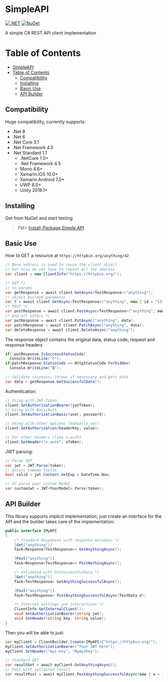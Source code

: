 # SimpleAPI
[![.NET](https://github.com/RafaelEstevamReis/SimpleAPI/actions/workflows/dotnet.yml/badge.svg)](https://github.com/RafaelEstevamReis/SimpleAPI)
[![NuGet](https://buildstats.info/nuget/Simple.API)](https://www.nuget.org/packages/Simple.API)

A simple C# REST API client implementation

# Table of Contents
<!-- TOC -->
- [SimpleAPI](#simpleapi)
- [Table of Contents](#table-of-contents)
  - [Compatibility](#compatibility)
  - [Installing](#installing)
  - [Basic Use](#basic-use)
  - [API Builder](#api-builder)
<!-- /TOC -->

## Compatibility

Huge compatibility, currently supports:
* .Net 8
* .Net 6
* .Net Core 3.1
* .Net Framework 4.5
* .Net Standard 1.1
  * .NetCore 1.0+
  * .Net Framework 4.5
  * Mono 4.6+
  * Xamarin.iOS 10.0+
  * Xamarin.Android 7.0+
  * UWP 8.0+
  * Unity 2018.1+

## Installing

Get from NuGet and start testing

> PM> [Install-Package Simple.API](https://www.nuget.org/packages/Simple.API)

## Basic Use

How to GET a resource at `https://httpbin.org/anything/42`
~~~C#
// Base address is used to reuse the client object 
// but also do not have to repeat all the address
var client = new ClientInfo("https://httpbin.org/");

/* GET */
// no params
var getResponse = await client.GetAsync<TestResponse>("anything");
// object builded parameter
var t = await client.GetAsync<TestResponse>("anything", new { id = "1234", value = 12.34 });
/* POST */
var postResponse = await client.PostAsync<TestResponse>("anything", new { id = "1234", value = 12.34 });
/* And all others */
var putResponse = await client.PutAsync("anything", data);
var patchResponse = await client.PatchAsync("anything", data);
var deleteResponse = await client.DeleteAsync("anything");
~~~

The response object contains the original data, status code, request and response headers

~~~C#
if(!putResponse.IsSuccessStatusCode) 
  Console.WriteLine("☹️");
if(patchResponse.StatusCode == HttpStatusCode.Forbidden) 
  Console.WriteLine("🔒");

// Validate response, throws if necessary and gets data
var data = getResponse.GetSuccessfulData();
~~~

Authentication:
~~~C#
// Using with JWT Token:
client.SetAuthorizationBearer(jwtToken);
// Using with BasicAuth
client.SetAuthorizationBasic(user, password);

// Using with other options (manually set)
client.SetAuthorization(headerKey, value);

// For other headers (like x-auth)
client.SetHeader("x-auth", xToken);
~~~

JWT parsing:
~~~C#
// Parse JWT
var jwt = JWT.Parse(token);
// Access commom fields
bool valid = jwt.Content.GetExp > DateTime.Now;

// Or parse your custom Model
var customJwt = JWT<YourModel>.Parse(token);
~~~


## API Builder

This library supports implicit implementation, just create an interface for the API and the builder takes care of the implementation:

~~~ C#
public interface IMyAPI
{
    /* Standard Responses with response metadata */
    [Get("anything")]
    Task<Response<TestResponse>> GetAnythingAsync();

    [Post("anything")]
    Task<Response<TestResponse>> PostNothingAsync();

    /* Validated with GetSuccessfulData */
    [Get("anything")]
    Task<TestResponse> GetAnythingSuccessfulAsync();

    [Post("anything")]
    Task<TestResponse> PostAnythingSuccessfulAsync(TestData d);

    /* Internal settings and interactions */
    ClientInfo GetInternalClient();
    void SetAuthorizationBearer(string jwt);
    void SetHeader(string key, string value);
}
~~~

Then you will be able to just:

~~~ C#
var myClient = ClientBuilder.Create<IMyAPI>("https://httpbin.org/");
myClient.SetAuthorizationBearer("Your JWT here");
myClient.SetHeader("Api-Key", "MyApiKey");

// Standard GET
var resultGet = await myClient.GetAnythingAsync();
// Post with validated result
var resultPost = await myClient.PostAnythingSuccessfulAsync(new { a = 1 });
~~~

